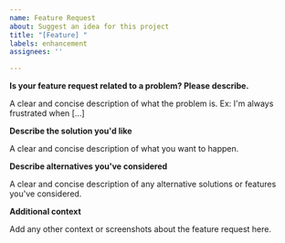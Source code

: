 ```yaml
---
name: Feature Request
about: Suggest an idea for this project
title: "[Feature] "
labels: enhancement
assignees: ''

---
```


**Is your feature request related to a problem? Please describe.**

A clear and concise description of what the problem is. Ex: I'm always
frustrated when [...]

**Describe the solution you'd like**

A clear and concise description of what you want to happen.

**Describe alternatives you've considered**

A clear and concise description of any alternative solutions or features you've
considered.

**Additional context**

Add any other context or screenshots about the feature request here.
